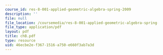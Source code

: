 ```yaml
---
course_id: res-8-001-applied-geometric-algebra-spring-2009
description: ''
file: null
file_location: /coursemedia/res-8-001-applied-geometric-algebra-spring-2009/46ecbe2ef3671516a750e660f3ab7a3d_chB.pdf
file_type: application/pdf
layout: pdf
title: chB.pdf
type: resource
uid: 46ecbe2e-f367-1516-a750-e660f3ab7a3d
---
```

